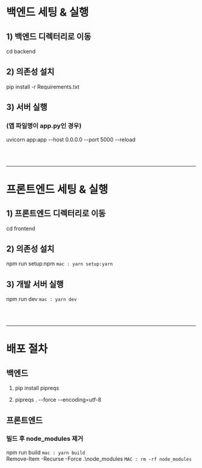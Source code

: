 # 백엔드 세팅 & 실행

## 1) 백엔드 디렉터리로 이동

cd backend

## 2) 의존성 설치

pip install -r Requirements.txt

## 3) 서버 실행

### (앱 파일명이 app.py인 경우)

uvicorn app:app --host 0.0.0.0 --port 5000 --reload

<br>
<br>

---

# 프론트엔드 세팅 & 실행

## 1) 프론트엔드 디렉터리로 이동

cd frontend

## 2) 의존성 설치

npm run setup:npm `mac : yarn setup:yarn`

## 3) 개발 서버 실행

npm run dev `mac : yarn dev`

<br>
<br>

---

# 배포 절차

## 백엔드

1. pip install pipreqs

2. pipreqs . --force --encoding=utf-8

## 프론트엔드

### 빌드 후 node_modules 제거

npm run build `mac : yarn build`<br>
Remove-Item -Recurse -Force .\node_modules `MAC : rm -rf node_modules`

